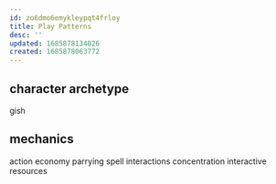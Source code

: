 ```yaml
---
id: zo6dmo6emykleypqt4frloy
title: Play Patterns
desc: ''
updated: 1685878134026
created: 1685878063772
---
```


## character archetype
gish

## mechanics
action economy
parrying
spell interactions
concentration
  interactive resources